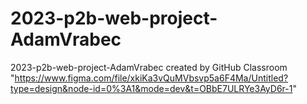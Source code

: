 # 2023-p2b-web-project-AdamVrabec
2023-p2b-web-project-AdamVrabec created by GitHub Classroom
"https://www.figma.com/file/xkiKa3vQuMVbsvp5a6F4Ma/Untitled?type=design&node-id=0%3A1&mode=dev&t=OBbE7ULRYe3AyD6r-1"
